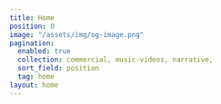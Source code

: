 ```yaml
---
title: Home
position: 0
image: "/assets/img/og-image.png"
pagination:
  enabled: true
  collection: commercial, music-videos, narrative,
  sort_field: position
  tag: home
layout: home
---
```


